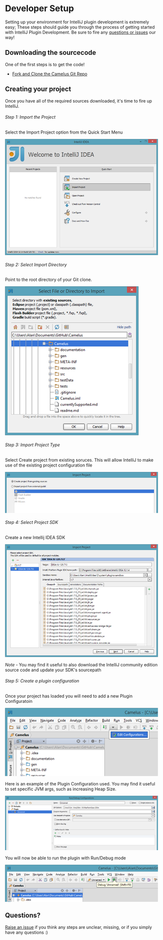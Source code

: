 Developer Setup
===============

Setting up your environment for IntelliJ plugin development is extremely easy;
These steps should guide you through the process of getting started with IntelliJ Plugin Development.
Be sure to fire any [questions or issues](../../issues) our way!

Downloading the sourcecode
-------------------------

One of the first steps is to get the code!

- [Fork and Clone the Camelus Git Repo](https://help.github.com/articles/fork-a-repo)

Creating your project
---------------------

Once you have all of the required sources downloaded, it's time to fire up IntelliJ.

###### Step 1: Import the Project

Select the Import Project option from the Quick Start Menu

![ImportProject](/documentation/setup/ImportProject.png "ImportProject")

###### Step 2: Select Import Directory

Point to the root directory of your Git clone.

![ImportRootDirectory](/documentation/setup/ImportRootDirectory.png "ImportRootDirectory")

###### Step 3: Import Project Type

Select Create project from existing soruces.
This will allow IntelliJ to make use of the existing project configuration file

![ExistingSources](/documentation/setup/ExistingSources.png "ExistingSources")

###### Step 4: Select Project SDK

Create a new Intellij IDEA SDK

![IntelliJSDK](/documentation/setup/IntelliJSDK.png "IntelliJSDK")

*Note* - You may find it useful to also download the IntelliJ community edition source code and update your SDK's
sourcepath

###### Step 5: Create a plugin configuration

Once your project has loaded you will need to add a new Plugin Configuratoin

![ConfigurationWindow](/documentation/setup/ConfigurationWindow.png "ConfigurationWindow")

Here is an example of the Plugin Configuration used. You may find it useful to set specific JVM args, such as increasing
Heap Size.

![ConfigurationWindowSettings](/documentation/setup/ConfigurationWindowSettings.png "ConfigurationWindowSettings")

You will now be able to run the plugin with Run/Debug mode

![DebugMode](/documentation/setup/DebugMode.png "DebugMode")

Questions?
---------------------

[Raise an issue](../../issues) if you think any steps are unclear, missing, or if you simply have any questions :)